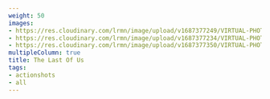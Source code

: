 ```yaml
---
weight: 50
images:
- https://res.cloudinary.com/lrmn/image/upload/v1687377249/VIRTUAL-PHOTOGRAPHY/thelastofuspart1/tlou1_3_n9bjef.jpg
- https://res.cloudinary.com/lrmn/image/upload/v1687377234/VIRTUAL-PHOTOGRAPHY/thelastofuspart1/tlou1_4_jxio45.jpg
- https://res.cloudinary.com/lrmn/image/upload/v1687377350/VIRTUAL-PHOTOGRAPHY/thelastofuspart1/tlou1_18_nwbzt4.jpg
multipleColumn: true
title: The Last Of Us
tags:
- actionshots
- all
---
```

